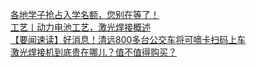   
[各地学子抢占入学名额，您别在等了！](http://www.dianyue.me/archives/033/jc0c2sjjuy5sreh8/)  
[工艺丨动力电池工艺，激光焊接概述](http://www.dianyue.me/archives/169/uw5t4eg2fh9ugfk7/)  
[【要闻速读】好消息！清远800多台公交车将可嘀卡扫码上车](http://www.dianyue.me/archives/750/g9y90k7zcttu88sz/)  
[激光焊接机到底贵在哪儿？值不值得购买？](http://www.dianyue.me/archives/705/s804ydgw7gun9fiq/)